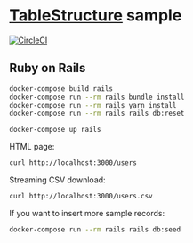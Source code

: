 # [TableStructure](https://github.com/jsmmr/ruby_table_structure) sample

[![CircleCI](https://circleci.com/gh/jsmmr/ruby_table_structure_sample/tree/master.svg?style=svg)](https://circleci.com/gh/jsmmr/ruby_table_structure_sample/tree/master)

## Ruby on Rails

```sh
docker-compose build rails
docker-compose run --rm rails bundle install
docker-compose run --rm rails yarn install
docker-compose run --rm rails rails db:reset

docker-compose up rails
```

HTML page:
```sh
curl http://localhost:3000/users
```

Streaming CSV download:
```sh
curl http://localhost:3000/users.csv
```

If you want to insert more sample records:
```sh
docker-compose run --rm rails rails db:seed
```
